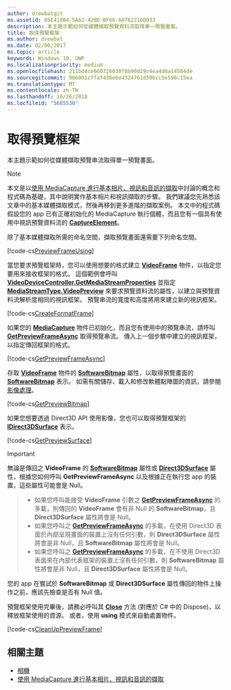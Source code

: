 ```yaml
---
author: drewbatgit
ms.assetid: 05E418B4-5A62-42BD-BF66-A0762216D033
description: 本主題示範如何從媒體擷取預覽資料流取得單一預覽畫面。
title: 取得預覽框架
ms.author: drewbat
ms.date: 02/08/2017
ms.topic: article
keywords: Windows 10, UWP
ms.localizationpriority: medium
ms.openlocfilehash: 211bd4ce660726030f8b90d29c4ea4d8a14564de
ms.sourcegitcommit: 086001cffaf436e6e4324761d59bcc5e598c15ea
ms.translationtype: MT
ms.contentlocale: zh-TW
ms.lasthandoff: 10/26/2018
ms.locfileid: "5685530"
---
```

# <a name="get-a-preview-frame"></a>取得預覽框架


本主題示範如何從媒體擷取預覽串流取得單一預覽畫面。

> [!NOTE] 
> 本文是以[使用 MediaCapture 進行基本相片、視訊和音訊的擷取](basic-photo-video-and-audio-capture-with-MediaCapture.md)中討論的概念和程式碼為基礎，其中說明實作基本相片和視訊擷取的步驟。 我們建議您先熟悉該文章中的基本媒體擷取模式，然後再移到更多進階的擷取案例。 本文中的程式碼假設您的 app 已有正確初始化的 MediaCapture 執行個體，而且您有一個具有使用中視訊預覽資料流的 [**CaptureElement**](https://msdn.microsoft.com/library/windows/apps/br209278)。

除了基本媒體擷取所需的命名空間，擷取預覽畫面還需要下列命名空間。

[!code-cs[PreviewFrameUsing](./code/BasicMediaCaptureWin10/cs/MainPage.xaml.cs#SnippetPreviewFrameUsing)]

當您要求預覽框架時，您可以使用想要的格式建立 [**VideoFrame**](https://msdn.microsoft.com/library/windows/apps/dn930917) 物件，以指定您要用來接收框架的格式。 這個範例會呼叫 [**VideoDeviceController.GetMediaStreamProperties**](https://msdn.microsoft.com/library/windows/apps/br211995) 並指定 [**MediaStreamType.VideoPreview**](https://msdn.microsoft.com/library/windows/apps/br226640) 來要求預覽資料流的屬性，以建立與預覽資料流解析度相同的視訊框架。 預覽串流的寬度和高度將用來建立新的視訊框架。

[!code-cs[CreateFormatFrame](./code/BasicMediaCaptureWin10/cs/MainPage.xaml.cs#SnippetCreateFormatFrame)]

如果您的 [**MediaCapture**](https://msdn.microsoft.com/library/windows/apps/br241124) 物件已初始化，而且您有使用中的預覽串流，請呼叫 [**GetPreviewFrameAsync**](https://msdn.microsoft.com/library/windows/apps/dn926711) 取得預覽串流。 傳入上一個步驟中建立的視訊框架，以指定傳回框架的格式。

[!code-cs[GetPreviewFrameAsync](./code/BasicMediaCaptureWin10/cs/MainPage.xaml.cs#SnippetGetPreviewFrameAsync)]

存取 [**VideoFrame**](https://msdn.microsoft.com/library/windows/apps/dn930917) 物件的 [**SoftwareBitmap**](https://msdn.microsoft.com/library/windows/apps/dn930926) 屬性，以取得預覽畫面的 [**SoftwareBitmap**](https://msdn.microsoft.com/library/windows/apps/dn887358) 表示。 如需有關儲存、載入和修改軟體點陣圖的資訊，請參閱[影像處理](imaging.md)。

[!code-cs[GetPreviewBitmap](./code/BasicMediaCaptureWin10/cs/MainPage.xaml.cs#SnippetGetPreviewBitmap)]

如果您想要透過 Direct3D API 使用影像，您也可以取得預覽框架的 [**IDirect3DSurface**](https://msdn.microsoft.com/library/windows/apps/dn965505) 表示。

[!code-cs[GetPreviewSurface](./code/BasicMediaCaptureWin10/cs/MainPage.xaml.cs#SnippetGetPreviewSurface)]

> [!IMPORTANT]
> 無論是傳回之 **VideoFrame** 的 [**SoftwareBitmap**](https://msdn.microsoft.com/library/windows/apps/dn930926) 屬性或 [**Direct3DSurface**](https://msdn.microsoft.com/library/windows/apps/dn930920) 屬性，根據您如何呼叫 **GetPreviewFrameAsync** 以及根據正在執行您 app 的裝置，這些屬性可能會是 Null。

> - 如果您呼叫能接受 **VideoFrame** 引數之 [**GetPreviewFrameAsync**](https://msdn.microsoft.com/library/windows/apps/dn926713) 的多載，則傳回的 **VideoFrame** 會有非 Null 的 **SoftwareBitmap**，且 **Direct3DSurface** 屬性將會是 Null。
> - 如果您呼叫之 [**GetPreviewFrameAsync**](https://msdn.microsoft.com/library/windows/apps/dn926712) 的多載，在使用 Direct3D 表面於內部呈現畫面的裝置上沒有任何引數，則 **Direct3DSurface** 屬性將會是非 Null，且 **SoftwareBitmap** 屬性將會是 Null。
> - 如果您呼叫之 [**GetPreviewFrameAsync**](https://msdn.microsoft.com/library/windows/apps/dn926712) 的多載，在不使用 Direct3D 表面來在內部代表框架的裝置上沒有任何引數，則 **SoftwareBitmap** 屬性將會是非 Null，且 **Direct3DSurface** 屬性將會是 Null。

您的 app 在嘗試於 **SoftwareBitmap** 或 **Direct3DSurface** 屬性傳回的物件上操作之前，應該先檢查是否有 Null 值。

預覽框架使用完畢後，請務必呼叫其 [**Close**](https://msdn.microsoft.com/library/windows/apps/dn930918) 方法 (對應於 C# 中的 Dispose)，以釋放框架使用的資源。 或者，使用 **using** 模式來自動處置物件。

[!code-cs[CleanUpPreviewFrame](./code/BasicMediaCaptureWin10/cs/MainPage.xaml.cs#SnippetCleanUpPreviewFrame)]

## <a name="related-topics"></a>相關主題

* [相機](camera.md)
* [使用 MediaCapture 進行基本相片、視訊和音訊的擷取](basic-photo-video-and-audio-capture-with-MediaCapture.md)
 

 




